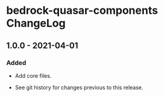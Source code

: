 # bedrock-quasar-components ChangeLog

## 1.0.0 - 2021-04-01

### Added
- Add core files.

- See git history for changes previous to this release.

